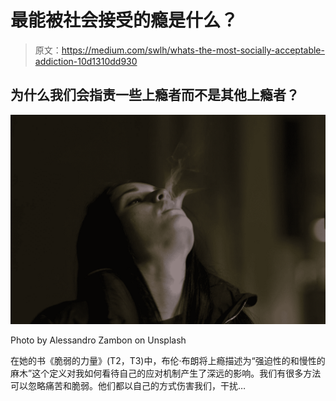 # 最能被社会接受的瘾是什么？

> 原文：<https://medium.com/swlh/whats-the-most-socially-acceptable-addiction-10d1310dd930>

## 为什么我们会指责一些上瘾者而不是其他上瘾者？

![](img/71832a4dae997dafcb6e301a763dd74f.png)

Photo by Alessandro Zambon on Unsplash

在她的书《脆弱的力量》(T2，T3)中，布伦·布朗将上瘾描述为“强迫性的和慢性的麻木”这个定义对我如何看待自己的应对机制产生了深远的影响。我们有很多方法可以忽略痛苦和脆弱。他们都以自己的方式伤害我们，干扰…